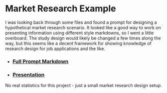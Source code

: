 # Market Research Example

I was looking back through some files and found a prompt for designing a hypothetical market research scenario. It looked like a good way to work on presenting information using different style markdowns, so I went a little overboard. The study design would likely be changed a few times along the way, but this seems like a decent framework for showing knowledge of research design for job applications and the like.

* <h3><a href="market_scenario_presentation.html">Full Prompt Markdown</a></h3>
* <h3><a href="market_scenario_presentation.html">Presentation</a></h3>

No real statistics for this project - just a small market research design setup.
